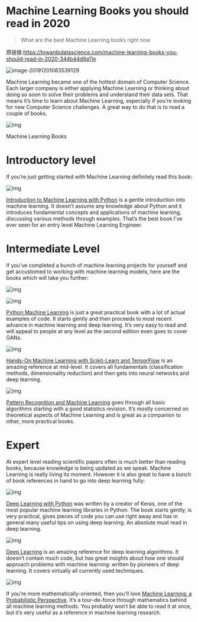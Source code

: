 # Machine Learning Books you should read in 2020

> What are the best Machine Learning books right now

原链接:https://towardsdatascience.com/machine-learning-books-you-should-read-in-2020-344b44d9a11e

![image-20191201083539129](https://cy-1256894686.cos.ap-beijing.myqcloud.com/2019-12-01-003539.png)

Machine Learning became one of the hottest domain of Computer Science. Each larger company is either applying Machine Learning or thinking about doing so soon to solve their problems and understand their data sets. That means it’s time to learn about Machine Learning, especially if you’re looking for new Computer Science challenges. A great way to do that is to read a couple of books.

![img](https://cy-1256894686.cos.ap-beijing.myqcloud.com/2019-12-01-003622.jpg)

Machine Learning Books

# Introductory level

If you’re just getting started with Machine Learning definitely read this book:

![img](https://cy-1256894686.cos.ap-beijing.myqcloud.com/2019-12-01-003614.png)

[Introduction to Machine Learning with Python](https://www.amazon.com/gp/product/1449369413/ref=as_li_tl?ie=UTF8&camp=1789&creative=9325&creativeASIN=1449369413&linkCode=as2&tag=petacrunch-20&linkId=8669cacfe298d25c2832d9062642dd44) is a gentle introduction into machine learning. It doesn’t assume any knowledge about Python and it introduces fundamental concepts and applications of machine learning, discussing various methods through examples. That’s the best book I’ve ever seen for an entry level Machine Learning Engineer.

# Intermediate Level

If you’ve completed a bunch of machine learning projects for yourself and get accustomed to working with machine learning models, here are the books which will take you further:

![img](https://cy-1256894686.cos.ap-beijing.myqcloud.com/2019-12-01-003612.png)

![img](https://cy-1256894686.cos.ap-beijing.myqcloud.com/2019-12-01-3613.png)

[Python Machine Learning](https://www.amazon.com/gp/product/1789955750/ref=as_li_tl?ie=UTF8&camp=1789&creative=9325&creativeASIN=1789955750&linkCode=as2&tag=petacrunch-20&linkId=cc65892b0564ce32cee20536fb70b29c) is just a great practical book with a lot of actual examples of code. It starts gently and then proceeds to most recent advance in machine learning and deep learning. It’s very easy to read and will appeal to people at any level as the second edition even goes to cover GANs.



![img](https://cy-1256894686.cos.ap-beijing.myqcloud.com/2019-12-01-3619.png)

[Hands-On Machine Learning with Scikit-Learn and TensorFlow](https://www.amazon.com/gp/product/1491962291/ref=as_li_tl?ie=UTF8&camp=1789&creative=9325&creativeASIN=1491962291&linkCode=as2&tag=petacrunch-20&linkId=8d26b4a376e2e4f6d50deec487694bce) is an amazing reference at mid-level. It covers all fundamentals (classification methods, dimensionality reduction) and then gets into neural networks and deep learning.



![img](https://cy-1256894686.cos.ap-beijing.myqcloud.com/2019-12-01-003615.png)

[Pattern Recognition and Machine Learning](https://www.amazon.com/gp/product/0387310738/ref=as_li_tl?ie=UTF8&camp=1789&creative=9325&creativeASIN=0387310738&linkCode=as2&tag=petacrunch-20&linkId=11e0911952bfc7a8adf52b3eae0f461c) goes through all basic algorithms starting with a good statistics revision. It’s mostly concerned on theoretical aspects of Machine Learning and is great as a companion to other, more practical books.

# Expert

At expert level reading scientific papers often is much better than reading books, because knowledge is being updated as we speak. Machine Learning is really living its moment. However it is also great to have a bunch of book references in hand to go into deep learning fully:



![img](https://cy-1256894686.cos.ap-beijing.myqcloud.com/2019-12-01-003616.png)

[Deep Learning with Python](https://www.amazon.com/gp/product/1617294438/ref=as_li_tl?ie=UTF8&camp=1789&creative=9325&creativeASIN=1617294438&linkCode=as2&tag=petacrunch-20&linkId=fa7304c5324df649a4ba536bd74927d2) was written by a creator of Keras, one of the most popular machine learning libraries in Python. The book starts gently, is very practical, gives pieces of code you can use right away and has in general many useful tips on using deep learning. An absolute must read in deep learning.



![img](https://cy-1256894686.cos.ap-beijing.myqcloud.com/2019-12-01-003617.png)

[Deep Learning](https://www.amazon.com/gp/product/0262035618/ref=as_li_tl?ie=UTF8&camp=1789&creative=9325&creativeASIN=0262035618&linkCode=as2&tag=petacrunch-20&linkId=00701393c949f16bfd3a89d9c3240b35) is an amazing reference for deep learning algorithms. It doesn’t contain much code, but has great insights about how one should approach problems with machine learning: written by pioneers of deep learning. It covers virtually all currently used techniques.



![img](https://cy-1256894686.cos.ap-beijing.myqcloud.com/2019-12-01-003620.png)

If you’re more mathematically-oriented, then you’ll love [Machine Learning: a Probabilistic Perspective](https://www.amazon.com/gp/product/0262018020/ref=as_li_tl?ie=UTF8&camp=1789&creative=9325&creativeASIN=0262018020&linkCode=as2&tag=petacrunch-20&linkId=a52c63d00ba9f01f29e1db95d6b4c171). It’s a tour-de-force through mathematics behind all machine learning methods. You probably won’t be able to read it at once, but it’s very useful as a reference in machine learning research.